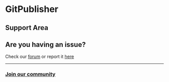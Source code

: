 # GitPublisher

## Support Area


## Are you having an issue?

Check our [forum](https://github.com/GitPublisher/support/discussions) or report it [here](https://github.com/GitPublisher/support/issues/new?assignees=&labels=&template=bug_report.md&title=)

***

### [Join our community](https://github.com/GitPublisher/support/discussions)

